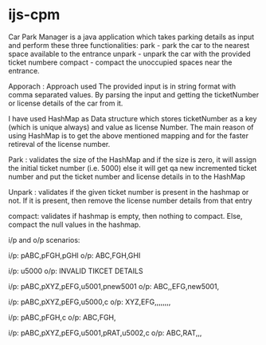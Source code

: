 # ijs-cpm
Car Park Manager is a java application which takes parking details as input and perform these three functionalities:
park - park the car to the nearest space available to the entrance
unpark - unpark the car with the provided ticket numbere
compact - compact the unoccupied spaces near the entrance.

Apporach : Approach used
The provided input is in string format with comma separated values. By parsing the input and getting the ticketNumber or license details of the car from it.

I have used HashMap as Data structure which stores ticketNumber as a key (which is unique always) and value as license Number. The main reason of using HashMap is to get the above mentioned mapping and for the faster retireval of the license number.

Park : 
validates the size of the HashMap and if the size is zero, it will assign the initial ticket number (i.e. 5000) else it will get qa new incremented ticket number and put the ticket number and license details in to the HashMap

Unpark : 
validates if the given ticket number is present in the hashmap or not. If it is present, then remove the license number details from that entry

compact:
validates if hashmap is empty, then nothing to compact. Else, compact the null values in the hashmap.


i/p and o/p scenarios:

i/p:
pABC,pFGH,pGHI
o/p:
ABC,FGH,GHI

i/p:
u5000
o/p: 
INVALID TIKCET DETAILS

i/p:
pABC,pXYZ,pEFG,u5001,pnew5001
o/p:
ABC,,EFG,new5001,

i/p:
pABC,pXYZ,pEFG,u5000,c
o/p:
XYZ,EFG,,,,,,,,

i/p:
pABC,pFGH,c
o/p:
ABC,FGH,

i/p:
pABC,pXYZ,pEFG,u5001,pRAT,u5002,c
o/p:
ABC,RAT,,,


